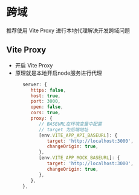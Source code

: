 # 跨域

推荐使用 Vite Proxy 进行本地代理解决开发跨域问题

## Vite Proxy

- 开启 Vite Proxy
- 原理就是本地开启node服务进行代理

```js
      server: {
         https: false,
         host: true,
         port: 3000,
         open: false,
         cors: true,
         proxy: {
            // BASEURL在环境变量中配置
            // target 为后端地址
            [env.VITE_APP_API_BASEURL]: {
               target: 'http://localhost:3000',
               changeOrigin: true,
            },
            [env.VITE_APP_MOCK_BASEURL]: {
               target: 'http://localhost:3000',
               changeOrigin: true,
            },
         },
      },
```